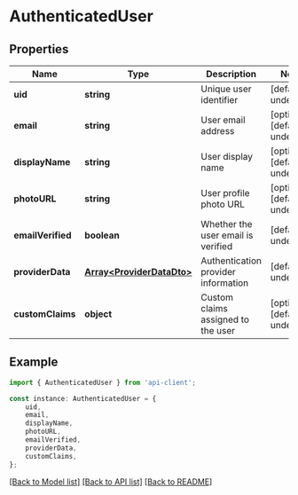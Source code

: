 # AuthenticatedUser


## Properties

Name | Type | Description | Notes
------------ | ------------- | ------------- | -------------
**uid** | **string** | Unique user identifier | [default to undefined]
**email** | **string** | User email address | [optional] [default to undefined]
**displayName** | **string** | User display name | [optional] [default to undefined]
**photoURL** | **string** | User profile photo URL | [optional] [default to undefined]
**emailVerified** | **boolean** | Whether the user email is verified | [default to undefined]
**providerData** | [**Array&lt;ProviderDataDto&gt;**](ProviderDataDto.md) | Authentication provider information | [default to undefined]
**customClaims** | **object** | Custom claims assigned to the user | [optional] [default to undefined]

## Example

```typescript
import { AuthenticatedUser } from 'api-client';

const instance: AuthenticatedUser = {
    uid,
    email,
    displayName,
    photoURL,
    emailVerified,
    providerData,
    customClaims,
};
```

[[Back to Model list]](../README.md#documentation-for-models) [[Back to API list]](../README.md#documentation-for-api-endpoints) [[Back to README]](../README.md)
